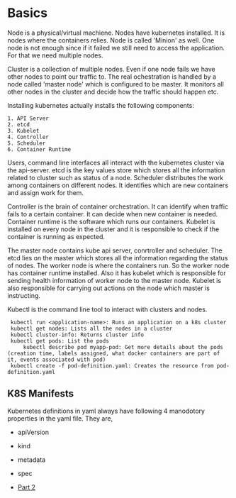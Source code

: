 # Basics

Node is a physical/virtual machiene. Nodes have kubernetes installed. It is nodes where the containers relies. Node is called 'Minion' as well. One node is not enough since if it failed we still need to access the application. For that we need multiple nodes.

Cluster is a collection of multiple nodes. Even if one node fails we have other nodes to point our  traffic to. The real ochestration is handled by a node called 'master node' which is configured to be master. It monitors all other nodes in the cluster and decide how the traffic should happen etc.

Installing kubernetes actually installs the following components:
	
	1. API Server
	2. etcd
	3. Kubelet
	4. Controller	
	5. Scheduler
	6. Container Runtime

Users, command line interfaces all interact with the kubernetes cluster via the api-server.
etcd is the key values store which stores all the information related to cluster such as status of a node.
Scheduler distributes the work among containers on different nodes. It identifies which are new containers and assign work for them.

Controller is the brain of container orchestration. It can identify when traffic fails to a certain container. It can decide when new container is needed.
Container runtime is the software which runs our containers.
Kubelet is installed on every node in the cluster and it is responsible to check if the container is running as expected.

The master node contains kube api server, conrtroller and scheduler. The etcd lies on the master which stores all the information regarding the status of nodes.
The worker node is where the containers run. So the worker node has container runtime installed. Also it has kubelet which is responsible for sending health information of worker node to the master node. Kubelet is also responsible for carrying out actions on the node which master is instructing.

Kubectl is the command line tool to interact with clusters and nodes.

	 kubectl run <application-name>: Runs an application on a k8s cluster
	 kubectl get nodes: Lists all the nodes in a cluster
	 kubectl cluster-info: Returns cluster info
	 kubectl get pods: List the pods
         kubectl describe pod myapp-pod: Get more details about the pods (creation time, labels assigned, what docker containers are part of it, events associated with pod)
	 kubectl create -f pod-definition.yaml: Creates the resource from pod-definition.yaml
	 
## K8S Manifests
Kubernetes definitions in yaml always have following 4 manodotory properties in the yaml file. They are,

- apiVersion
- kind
- metadata
- spec

- [Part 2](../basics-part2.md)
